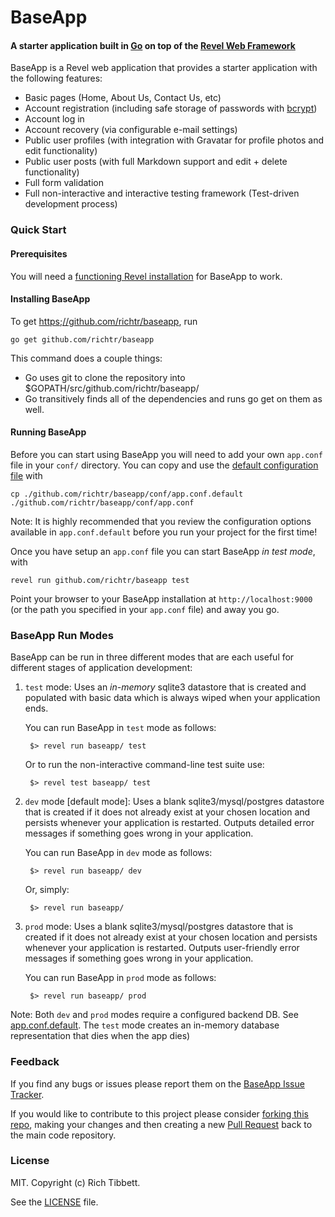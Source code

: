 BaseApp
=======

#### A starter application built in [Go](http://golang.org) on top of the [Revel Web Framework](https://revel.github.io) ####

BaseApp is a Revel web application that provides a starter application with the following features:

* Basic pages (Home, About Us, Contact Us, etc)
* Account registration (including safe storage of passwords with [bcrypt](https://en.wikipedia.org/wiki/Bcrypt))
* Account log in
* Account recovery (via configurable e-mail settings)
* Public user profiles (with integration with Gravatar for profile photos and edit functionality)
* Public user posts (with full Markdown support and edit + delete functionality)
* Full form validation
* Full non-interactive and interactive testing framework (Test-driven development process)

### Quick Start ####

#### Prerequisites ####

You will need a [functioning Revel installation](https://revel.github.io/tutorial/gettingstarted.html) for BaseApp to work.

#### Installing BaseApp ####

To get [https;//github.com/richtr/baseapp](BaseApp), run

    go get github.com/richtr/baseapp

This command does a couple things:

* Go uses git to clone the repository into $GOPATH/src/github.com/richtr/baseapp/
* Go transitively finds all of the dependencies and runs go get on them as well.

#### Running BaseApp ####

Before you can start using BaseApp you will need to add your own `app.conf` file in your `conf/` directory. You can copy and use the <a href="https://github.com/richtr/baseapp/blob/master/conf/app.conf.default">default configuration file</a> with

    cp ./github.com/richtr/baseapp/conf/app.conf.default ./github.com/richtr/baseapp/conf/app.conf

Note: It is highly recommended that you review the configuration options available in `app.conf.default` before you run your project for the first time!

Once you have setup an `app.conf` file you can start BaseApp _in test mode_, with

    revel run github.com/richtr/baseapp test

Point your browser to your BaseApp installation at `http://localhost:9000` (or the path you specified in your `app.conf` file) and away you go.

### BaseApp Run Modes ###

BaseApp can be run in three different modes that are each useful for different stages of application development:

1. `test` mode: Uses an *in-memory* sqlite3 datastore that is created and populated with basic data which is always wiped when your application ends.

    You can run BaseApp in `test` mode as follows:

        $> revel run baseapp/ test

    Or to run the non-interactive command-line test suite use:

        $> revel test baseapp/ test

2. `dev` mode [default mode]: Uses a blank sqlite3/mysql/postgres datastore that is created if it does not already exist at your chosen location and persists whenever your application is restarted. Outputs detailed error messages if something goes wrong in your application.

    You can run BaseApp in `dev` mode as follows:

        $> revel run baseapp/ dev

    Or, simply:

        $> revel run baseapp/

3. `prod` mode: Uses a blank sqlite3/mysql/postgres datastore that is created if it does not already exist at your chosen location and persists whenever your application is restarted. Outputs user-friendly error messages if something goes wrong in your application.

    You can run BaseApp in `prod` mode as follows:

        $> revel run baseapp/ prod

Note: Both `dev` and `prod` modes require a configured backend DB. See [app.conf.default](https://github.com/richtr/baseapp/blob/master/conf/app.conf.default). The `test` mode creates an in-memory database representation that dies when the app dies)

### Feedback ###

If you find any bugs or issues please report them on the [BaseApp Issue Tracker](https://github.com/richtr/baseapp/issues).

If you would like to contribute to this project please consider [forking this repo](https://github.com/richtr/baseapp/fork_select), making your changes and then creating a new [Pull Request](https://github.com/richtr/baseapp/pulls) back to the main code repository.

### License ###

MIT. Copyright (c) Rich Tibbett.

See the [LICENSE](https://github.com/richtr/baseapp/blob/master/LICENSE) file.